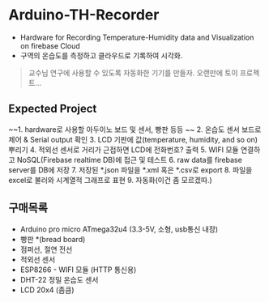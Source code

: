 # Arduino-TH-Recorder
- Hardware for Recording Temperature-Humidity data and Visualization on firebase Cloud  
- 구역의 온습도를 측정하고 클라우드로 기록하여 시각화.

>교수님 연구에 사용할 수 있도록 자동화한 기기를 만들자.
>오랜만에 토이 프로젝트...




## Expected Project
~~1. hardware로 사용할 아두이노 보드 및 센서, 빵판 등등 ~~
2. 온습도 센서 보드로 제어 & Serial output 확인
3. LCD 기판에 값(temperature, humidity, and so on) 뿌리기
4. 적외선 센서로 거리가 근접하면 LCD에 전화번호? 출력
5. WIFI 모듈 연결하고 NoSQL(Firebase realtime DB)에 접근 및 테스트
6. raw data를 firebase server를 DB에 저장
7. 저장된 \*.json 파일을 \*.xml 혹은 \*.csv로 export
8. 파일을 excel로 불러와 시계열적 그래프로 표현
9. 자동화(이건 좀 모르겠따.)




## 구매목록 

+ Arduino pro micro ATmega32u4 (3.3-5V, 소형, usb통신 내장)
+ 빵판 *(bread board)
+ 점퍼선, 절연 전선
+ 적외선 센서 
+ ESP8266 - WIFI 모듈 (HTTP 통신용)
+ DHT-22 정밀 온습도 센서
+ LCD 20x4 (좀큼)

